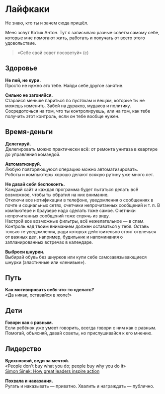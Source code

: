 
# Лайфкаки

Не знаю, кто ты и зачем сюда пришёл.

Меня зовут Котик Антон. Тут я записываю разные советы самому себе,
которые мне помогают жить, работать и получать от всего этого удовольствие. 

> «Себе свой совет посоветуй» (c)


## Здоровье

**Не пей, не кури.**
<br>Просто не нужно это тебе. Найди себе другое занятие.

**Сильно не загоняйся.**
<br>Старайся меньше париться по пустякам и вещам, которые ты не можешь изменить.
Забей на дураков, мудаков и политику. Сосредоточься на том, что ты контролируешь,
или на том, как тебе получить этот контроль, если он тебе вообще нужен.


## Время-деньги

**Делегируй.**
<br>Делегировать можно практически всё: от ремонта унитаза в квартире до управления командой.

**Автоматизируй.**
<br>Любую повторяющуюся операцию можно автоматизировать.
<br>Роботы и компьютеры хорошо делают всякую рутину уже много лет.

**Не давай себя беспокоить.**
<br>Каждый сайт и каждая программа будет пытаться делать всё возможное, чтобы ты обратил на них внимание.
<br>Отключи все нотификации в телефоне, уведомления о сообщениях в почте и социальных сетях, счетчики непрочитанных сообщений и т. п. В компьютере и браузере надо сделать тоже самое. Счетчики непрочитанных сообщений тоже спрячь из виду.
<br>Настрой все возможные фильтры, всё нежелательное — в спам.
<br>Контроль над твоим вниманием должен оставаться у тебя. Оставь только те уведомления,
ради которых действительно стоит отвлечься от важных дел, например,
будильник и напоминания о запланированных встречах в календаре.

**Выброси шнурки.**
<br>Выбирай обувь без шнурков или купи себе самозавязывающиеся шнурки (эластичные или «ленивые»).


## Путь

**Как мотивировать себя что-то сделать?**
<br>«Да никак, оставайся в жопе!»


## Дети

**Говори как с равным.**
<br>Если ребёнок уже умеет говорить, всегда говори с ним как с равным.
<br>Помогай, объясняй, давай советы, но прислушивайся к его мнению.


## Лидерство

**Вдохновляй, веди за мечтой.**
<br>«People don't buy what you do; people buy why you do it»
<br>[Simon Sinek: How great leaders inspire action](https://www.youtube.com/watch?v=qp0HIF3SfI4)

**Похвала и наказания.**
<br>Ругать и наказывать — приватно. Хвалить и награждать — публично.
